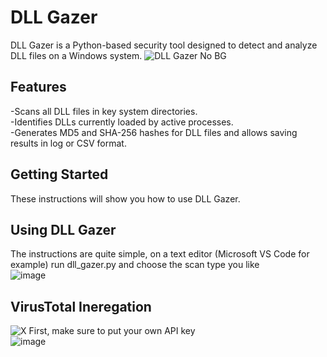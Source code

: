 # DLL Gazer
DLL Gazer is a Python-based security tool designed to detect and analyze DLL files on a Windows system.
![DLL Gazer No BG](https://github.com/user-attachments/assets/c4418f50-f773-4777-a96d-acca92723799)
## Features
-Scans all DLL files in key system directories.<br>
-Identifies DLLs currently loaded by active processes.<br>
-Generates MD5 and SHA-256 hashes for DLL files and allows saving results in log or CSV format.<br>
## Getting Started
These instructions will show you how to use DLL Gazer.
## Using DLL Gazer
The instructions are quite simple, on a text editor (Microsoft VS Code for example) run dll_gazer.py and choose the scan type you like<br>
![image](https://github.com/user-attachments/assets/1717ec29-0fb9-4502-8cc1-4a8bc3915908)
## VirusTotal Ineregation
![X](https://github.com/user-attachments/assets/aa231a7a-d06e-4f4b-bad5-3e8bc9f3491d)
First, make sure to put your own API key<br>
![image](https://github.com/user-attachments/assets/9b3f62f7-2518-4229-8353-99270f6e7912)

